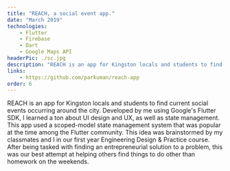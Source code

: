 ```yaml
---
title: "REACH, a social event app."
date: "March 2019"
technologies: 
    - Flutter
    - Firebase
    - Dart
    - Google Maps API
headerPic: ./sc.jpg
description: "REACH is an app for Kingston locals and students to find current social events occurring around the city. Developed by me using Google's Flutter SDK, I learned a ton about UI design and UX, as well as state management. This app used a scoped-model state management system that was popular at the time among the Flutter community. This idea was brainstormed by my classmates and I in our first year Engineering Design & Practice course. After being tasked with finding an entrepreneurial solution to a problem, this was our best attempt at helping others find things to do other than homework on the weekends."
links:
    - https://github.com/parkuman/reach-app
order: 6
---
```


REACH is an app for Kingston locals and students to find current social events occurring around the city. Developed by me using Google's Flutter SDK, I learned a ton about UI design and UX, as well as state management. This app used a scoped-model state management system that was popular at the time among the Flutter community. This idea was brainstormed by my classmates and I in our first year Engineering Design & Practice course. After being tasked with finding an entrepreneurial solution to a problem, this was our best attempt at helping others find things to do other than homework on the weekends.